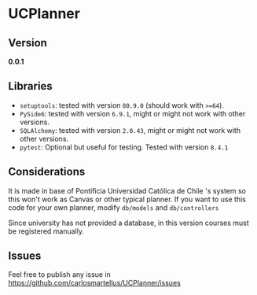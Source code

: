 # UCPlanner

## Version
**0.0.1**

## Libraries
- `setuptools`: tested with version `80.9.0` (should work with `>=64`).
- `PySide6`: tested with version `6.9.1`, might or might not work with other versions.
- `SQLAlchemy`: tested with version `2.0.43`, might or might not work with other versions.
- `pytest`: Optional but useful for testing. Tested with version `8.4.1`

## Considerations
It is made in base of Pontificia Universidad Católica de Chile 's system so this won't work as Canvas or other typical planner. If you want to use this code for your own planner, modify `db/models` and `db/controllers`

Since university has not provided a database, in this version courses must be registered manually.

## Issues
Feel free to publish any issue in https://github.com/carlosmartellus/UCPlanner/issues